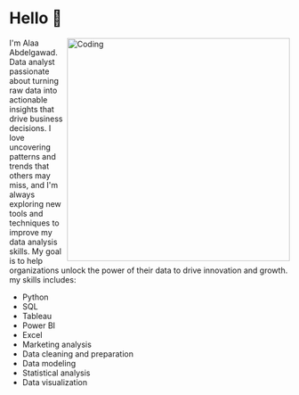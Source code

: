 <h1 align="rightr">Hello 👋</h1>
<img align="right" alt="Coding" width="400" src="[https://aryng.com/assets/img/ani2.gif](https://www.google.com/imgres?imgurl=https%3A%2F%2Fi.pinimg.com%2Foriginals%2Ffc%2F71%2F63%2Ffc71635c7f1b09ed30413f59bb749582.gif&tbnid=eqloULIQ2e54BM&vet=12ahUKEwig3diIqM7-AhWypkwKHahwAnEQMygEegUIARDoAQ..i&imgrefurl=https%3A%2F%2Fwww.pinterest.com%2Fpin%2F311381761730704419%2F&docid=sZiEVIavh9I1sM&w=800&h=600&q=gif%20for%20data%20analyst&ved=2ahUKEwig3diIqM7-AhWypkwKHahwAnEQMygEegUIARDoAQ)">



I'm Alaa Abdelgawad. Data analyst passionate about turning raw data into actionable insights that drive business decisions. I love uncovering patterns and trends that others may miss, and I'm always exploring new tools and techniques to improve my data analysis skills. My goal is to help organizations unlock the power of their data to drive innovation and growth.
my  skills includes:
- Python
- SQL
- Tableau
- Power BI
- Excel
- Marketing analysis
- Data cleaning and preparation
- Data modeling
- Statistical analysis
- Data visualization

